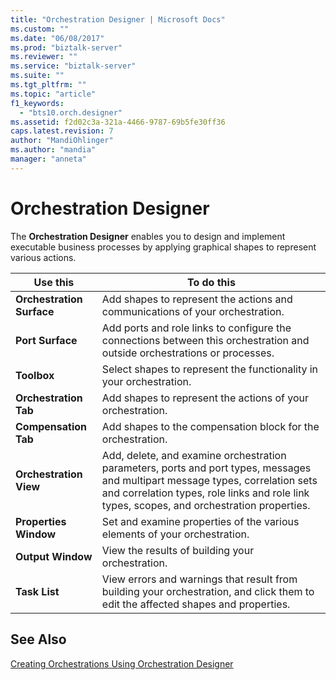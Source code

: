 ```yaml
---
title: "Orchestration Designer | Microsoft Docs"
ms.custom: ""
ms.date: "06/08/2017"
ms.prod: "biztalk-server"
ms.reviewer: ""
ms.service: "biztalk-server"
ms.suite: ""
ms.tgt_pltfrm: ""
ms.topic: "article"
f1_keywords: 
  - "bts10.orch.designer"
ms.assetid: f2d02c3a-321a-4466-9787-69b5fe30ff36
caps.latest.revision: 7
author: "MandiOhlinger"
ms.author: "mandia"
manager: "anneta"
---
```

# Orchestration Designer
The **Orchestration Designer** enables you to design and implement executable business processes by applying graphical shapes to represent various actions.  
  
|Use this|To do this|  
|--------------|----------------|  
|**Orchestration Surface**|Add shapes to represent the actions and communications of your orchestration.|  
|**Port Surface**|Add ports and role links to configure the connections between this orchestration and outside orchestrations or processes.|  
|**Toolbox**|Select shapes to represent the functionality in your orchestration.|  
|**Orchestration Tab**|Add shapes to represent the actions of your orchestration.|  
|**Compensation Tab**|Add shapes to the compensation block for the orchestration.|  
|**Orchestration View**|Add, delete, and examine orchestration parameters, ports and port types, messages and multipart message types, correlation sets and correlation types, role links and role link types, scopes, and orchestration properties.|  
|**Properties Window**|Set and examine properties of the various elements of your orchestration.|  
|**Output Window**|View the results of building your orchestration.|  
|**Task List**|View errors and warnings that result from building your orchestration, and click them to edit the affected shapes and properties.|  
  
## See Also  
 [Creating Orchestrations Using Orchestration Designer](../core/creating-orchestrations-using-orchestration-designer.md)